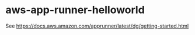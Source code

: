 # aws-app-runner-helloworld
See https://docs.aws.amazon.com/apprunner/latest/dg/getting-started.html
